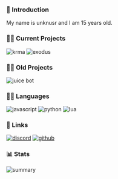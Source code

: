 ### 👋 Introduction
My name is unknusr and I am 15 years old.


### 👷‍♂️ Current Projects
![krma](https://img.shields.io/badge/krma%20Roleplay-F40552?style=for-the-badge&logo=FiveM&logoColor=white)
![exodus](https://img.shields.io/badge/exodus%20multi%20tool-474747?style=for-the-badge&logo=wikiquote&logoColor=white)


### 👷‍♂️ Old Projects
![juice bot](https://img.shields.io/badge/juicé%20bot-5865F2?style=for-the-badge&logo=Discord&logoColor=white)


### 👨‍💻 Languages
![javascript](https://img.shields.io/badge/JavaScript-2b2b2b?style=for-the-badge&logo=javascript&logoColor=F7DF1E)
![python](https://img.shields.io/badge/Python-3776AB?style=for-the-badge&logo=python&logoColor=white)
![lua](https://img.shields.io/badge/Lua-2C2D72?style=for-the-badge&logo=lua&logoColor=white)


### 🔗 Links
[![discord](https://img.shields.io/badge/discord-5865F2?style=for-the-badge&logo=Discord&logoColor=white)](https://discordapp.com/users/845270168221646889)
[![github](https://img.shields.io/badge/github-181717?style=for-the-badge&logo=Github&logoColor=white)](https://github/unknusr)


### 📊 Stats
![summary](http://github-profile-summary-cards.vercel.app/api/cards/profile-details?username=unknusr&theme=github_dark)
